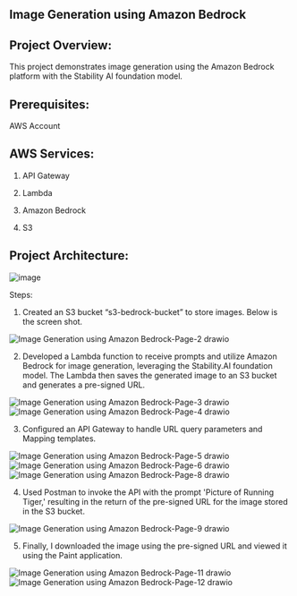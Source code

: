 ## Image Generation using Amazon Bedrock

## Project Overview:

This project demonstrates image generation using the Amazon Bedrock platform with the Stability AI foundation model.

## Prerequisites:

AWS Account 

## AWS Services:

1.  API Gateway

2. Lambda 

3. Amazon Bedrock

4. S3

## Project Architecture:

![image](https://github.com/veerababu558/AWS-Bedrock-Image/assets/44125493/52f8ab6a-b93c-4dc2-81e4-16bfe34af88f)

Steps:

1. Created an S3 bucket “s3-bedrock-bucket”  to store images. Below is the screen shot.
   
![Image Generation using Amazon Bedrock-Page-2 drawio](https://github.com/veerababu558/AWS-Bedrock-Image/assets/44125493/d07be35b-5809-418f-bbf2-ddbdce1d09d0)

2. Developed a Lambda function to receive prompts and utilize Amazon Bedrock for image generation, leveraging the Stability.AI foundation model. The Lambda then saves the generated image to an S3 bucket and generates a pre-signed URL.

![Image Generation using Amazon Bedrock-Page-3 drawio](https://github.com/veerababu558/AWS-Bedrock-Image/assets/44125493/5647c2c6-d99f-4fd6-83f0-c6da854e9115)
![Image Generation using Amazon Bedrock-Page-4 drawio](https://github.com/veerababu558/AWS-Bedrock-Image/assets/44125493/e7623929-3865-4f1d-acb1-3a9f58d3f740)

3. Configured an API Gateway to handle URL query parameters and Mapping templates.
   
![Image Generation using Amazon Bedrock-Page-5 drawio](https://github.com/veerababu558/AWS-Bedrock-Image/assets/44125493/2acd5354-bb6b-431c-b207-46b585d8a22d)
![Image Generation using Amazon Bedrock-Page-6 drawio](https://github.com/veerababu558/AWS-Bedrock-Image/assets/44125493/45342754-c454-4c3d-8de5-99c5504ca502)
![Image Generation using Amazon Bedrock-Page-8 drawio](https://github.com/veerababu558/AWS-Bedrock-Image/assets/44125493/339b2c18-0b97-4244-94da-c7ccc9b2a299)
   
4. Used Postman to invoke the API with the prompt 'Picture of Running Tiger,' resulting in the return of the pre-signed URL for the image stored in the S3 bucket.

![Image Generation using Amazon Bedrock-Page-9 drawio](https://github.com/veerababu558/AWS-Bedrock-Image/assets/44125493/3669517d-328f-402b-8c02-6a464b3df7c1)

5. Finally, I downloaded the image using the pre-signed URL and viewed it using the Paint application.

![Image Generation using Amazon Bedrock-Page-11 drawio](https://github.com/veerababu558/AWS-Bedrock-Image/assets/44125493/b1869d04-80ce-4997-b620-1de643d6951c)
![Image Generation using Amazon Bedrock-Page-12 drawio](https://github.com/veerababu558/AWS-Bedrock-Image/assets/44125493/17e155ee-851a-4195-a594-90200b05582f)


